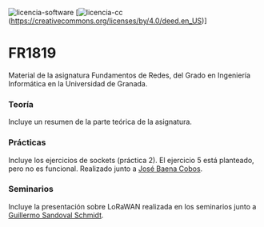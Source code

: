 ![licencia-software](https://img.shields.io/github/license/patchispatch/FR1819.svg?style=flat-square)
[![licencia-cc](https://licensebuttons.net/l/by/4.0/80x15.png) (https://creativecommons.org/licenses/by/4.0/deed.en_US)]

# FR1819
Material de la asignatura Fundamentos de Redes, del Grado en Ingeniería Informática en la Universidad de Granada. 

### Teoría

Incluye un resumen de la parte teórica de la asignatura.



### Prácticas

Incluye los ejercicios de sockets (práctica 2). El ejercicio 5 está planteado, pero no es funcional. Realizado junto a [José Baena Cobos](https://github.com/jbaenaxd).



### Seminarios

Incluye la presentación sobre LoRaWAN realizada en los seminarios junto a [Guillermo Sandoval Schmidt](https://github.com/Gsandoval96).

